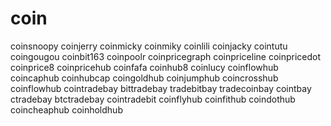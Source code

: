# coin
coinsnoopy  coinjerry coinmicky coinmiky coinlili coinjacky cointutu coingougou
coinbit163 coinpoolr coinpricegraph coinpriceline coinpricedot coinprice8
coinpricehub coinfafa coinhub8 coinlucy coinflowhub coincaphub coinhubcap
coingoldhub coinjumphub coincrosshub coinflowhub cointradebay bittradebay
tradebitbay tradecoinbay cointbay ctradebay btctradebay cointradebit
coinflyhub coinfithub coindothub coincheaphub coinholdhub
